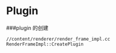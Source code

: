 # Plugin

###plugin 的创建
```
//content/renderer/render_frame_impl.cc
RenderFrameImpl::CreatePlugin
```